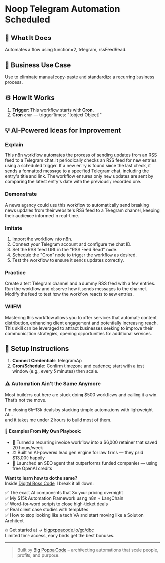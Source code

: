 # Noop Telegram Automation Scheduled
  ## 🚀 What It Does
  Automates a flow using function×2, telegram, rssFeedRead.
  
  ## 💼 Business Use Case
  Use to eliminate manual copy-paste and standardize a recurring business process.
  
  ## ⚙️ How It Works
  1. **Trigger:** This workflow starts with **Cron**.
  2. **Cron** `cron` — triggerTimes: "[object Object]"
  
  ## 💡 AI-Powered Ideas for Improvement
  ### Explain
This n8n workflow automates the process of sending updates from an RSS feed to a Telegram chat. It periodically checks an RSS feed for new entries using a scheduled trigger. If a new entry is found since the last check, it sends a formatted message to a specified Telegram chat, including the entry's title and link. The workflow ensures only new updates are sent by comparing the latest entry's date with the previously recorded one.

### Demonstrate
A news agency could use this workflow to automatically send breaking news updates from their website's RSS feed to a Telegram channel, keeping their audience informed in real-time.

### Imitate
1. Import the workflow into n8n.
2. Connect your Telegram account and configure the chat ID.
3. Set the RSS feed URL in the "RSS Feed Read" node.
4. Schedule the "Cron" node to trigger the workflow as desired.
5. Test the workflow to ensure it sends updates correctly.

### Practice
Create a test Telegram channel and a dummy RSS feed with a few entries. Run the workflow and observe how it sends messages to the channel. Modify the feed to test how the workflow reacts to new entries.

### WIIFM
Mastering this workflow allows you to offer services that automate content distribution, enhancing client engagement and potentially increasing reach. This skill can be leveraged to attract businesses seeking to improve their communication strategies, opening opportunities for additional services.
  
  ## 🔧 Setup Instructions
  1. **Connect Credentials:** telegramApi.
2. **Cron/Schedule:** Confirm timezone and cadence; start with a test window (e.g., every 5 minutes) then scale.
  
### ⚠️ Automation Ain’t the Same Anymore

Most builders out here are stuck doing $500 workflows and calling it a win.  
That’s not the move.  

I'm closing $6k–$13k deals by stacking simple automations with lightweight AI...  
and it takes me under 2 hours to build most of them.

#### 🧠 Examples From My Own Playbook:
- 🔁 Turned a recurring invoice workflow into a $6,000 retainer that saved 20 hours/week  
- ⚖️ Built an AI-powered lead gen engine for law firms — they paid $13,000 happily  
- 🚀 Launched an SEO agent that outperforms funded companies — using free OpenAI credits  

**Want to learn how to do the same?**  
Inside [Digital Boss Code](https://bigpoppacode.io/go/dbc), I break it all down:

✅ The exact AI components that 3x your pricing overnight  
✅ My $15k Automation Framework using n8n + LangChain  
✅ Word-for-word scripts to close high-ticket deals  
✅ Real client case studies with templates  
✅ How to stop looking like a tech VA and start moving like a Solution Architect  

🔥 Get started at → [bigpoppacode.io/go/dbc](https://bigpoppacode.io/go/dbc)  
Limited time access, early birds get the best bonuses.

---
> Built by [Big Poppa Code](https://bigpoppacode.io) – architecting automations that scale people, profits, and purpose.
  